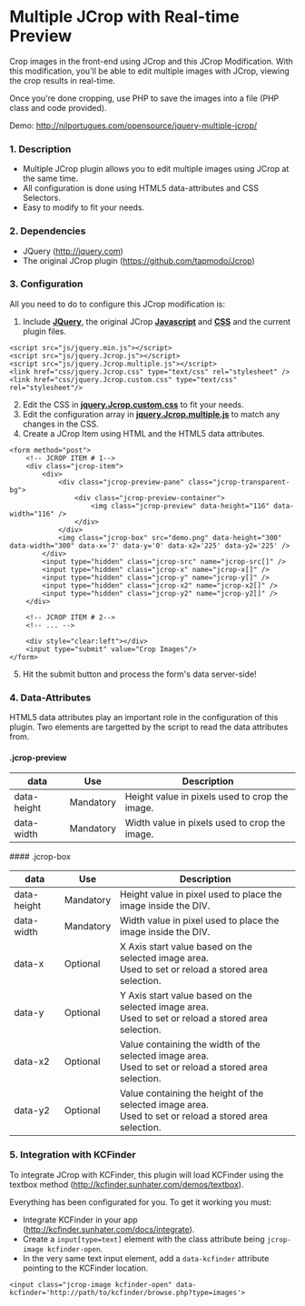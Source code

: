# Multiple JCrop with Real-time Preview
Crop images in the front-end using JCrop and this JCrop Modification. With this modification, you'll be able to edit multiple images with JCrop, viewing the crop results in real-time.

Once you're done cropping, use PHP to save the images into a file (PHP class and code provided).

Demo: http://nilportugues.com/opensource/jquery-multiple-jcrop/

### 1. Description

* Multiple JCrop plugin allows you to edit multiple images using JCrop at the same time. 
* All configuration is done using HTML5 data-attributes and CSS Selectors.
* Easy to modify to fit your needs.

### 2. Dependencies
* JQuery (http://jquery.com)
* The original JCrop plugin (https://github.com/tapmodo/Jcrop)

### 3. Configuration
All you need to do to configure this JCrop modification is:

1.  Include **[JQuery](js/jquery.min.js)**, the original JCrop **[Javascript](js/jquery.Jcrop.js)** and **[CSS](css/jquery.Jcrop.css)** and the current plugin files.

```
<script src="js/jquery.min.js"></script>
<script src="js/jquery.Jcrop.js"></script>
<script src="js/jquery.Jcrop.multiple.js"></script>
<link href="css/jquery.Jcrop.css" type="text/css" rel="stylesheet" />
<link href="css/jquery.Jcrop.custom.css" type="text/css" rel="stylesheet"/>
```
2.  Edit the CSS in **[jquery.Jcrop.custom.css](css/jquery.Jcrop.custom.css)** to fit your needs.
3.  Edit the configuration array in **[jquery.Jcrop.multiple.js](js/jquery.Jcrop.multiple.js)** to match any changes in the CSS.
4.  Create a JCrop Item using HTML and the HTML5 data attributes.
```
<form method="post">
	<!-- JCROP ITEM # 1-->
	<div class="jcrop-item">
		<div>		
			<div class="jcrop-preview-pane" class="jcrop-transparent-bg">
				<div class="jcrop-preview-container">
					<img class="jcrop-preview" data-height="116" data-width="116" />
				</div>				
			</div>	
			<img class="jcrop-box" src="demo.png" data-height="300" data-width="300" data-x='7' data-y='0' data-x2='225' data-y2='225' />
		</div>	
		<input type="hidden" class="jcrop-src" name="jcrop-src[]" />
		<input type="hidden" class="jcrop-x" name="jcrop-x[]" />
		<input type="hidden" class="jcrop-y" name="jcrop-y[]" />
		<input type="hidden" class="jcrop-x2" name="jcrop-x2[]" />
		<input type="hidden" class="jcrop-y2" name="jcrop-y2[]" />
	</div>	

	<!-- JCROP ITEM # 2-->
	<!-- ... -->
	
	<div style="clear:left"></div>
	<input type="submit" value="Crop Images"/>
</form>	
```
5.  Hit the submit button and process the form's data server-side!


### 4. Data-Attributes
HTML5 data attributes play an important role in the configuration of this plugin. Two elements are targetted by the script to read the data attributes from.

#### .jcrop-preview
<table>
<thead>
  <tr>
		<th>data</th>
		<th>Use</th>
		<th>Description</th>
	</tr>
</thead>
<tbody>
	<tr>
		<td>data-height</td>
		<td>Mandatory</td>
		<td>Height value in pixels used to crop the image.</td>
	</tr>
	<tr>
		<td>data-width</td>
		<td>Mandatory</td>
		<td>Width value in pixels used to crop the image.</td>
	</tr>
</tbody>
</table>
#### .jcrop-box
<table>
<thead>
	<tr>
		<th>data</th>
		<th>Use</th>
		<th>Description</th>
	</tr>
</thead>
<tbody>
	<tr>
		<td>data-height</td>
		<td>Mandatory</td>
		<td>Height value in pixel used to place the image inside the DIV.</td>
	</tr>
	<tr>
		<td>data-width</td>
		<td>Mandatory</td>
		<td>Width value in pixel used to place the image inside the DIV.</td>
	</tr>
	<tr>
		<td>data-x</td>
		<td>Optional</td>
		<td>X Axis start value based on the selected image area. <br>
    Used to set or reload a stored area selection.</td>
	</tr>
	<tr>
		<td>data-y</td>
		<td>Optional</td>
		<td>Y Axis start value based on the selected image area. <br>
    Used to set or reload a stored area selection.</td>
	</tr>
	<tr>
		<td>data-x2</td>
		<td>Optional</td>
		<td>Value containing the width of the selected image area. <br>
    Used to set or reload a stored area selection.</td>
	</tr>
	<tr>
		<td>data-y2</td>
		<td>Optional</td>
		<td>Value containing the height of the selected image area.<br>
    Used to set or reload a stored area selection.</td>
	</tr>
</tbody>
</table>

### 5. Integration with KCFinder

To integrate JCrop with KCFinder, this plugin will load KCFinder using the textbox method (http://kcfinder.sunhater.com/demos/textbox).

Everything has been configurated for you. To get it working you must:

* Integrate KCFinder in your app (http://kcfinder.sunhater.com/docs/integrate).
* Create a `input[type=text]` element with the class attribute being `jcrop-image kcfinder-open`.
* In the very same text input element, add a `data-kcfinder` attribute pointing to the KCFinder location.

```
<input class="jcrop-image kcfinder-open" data-kcfinder='http://path/to/kcfinder/browse.php?type=images'>
```
